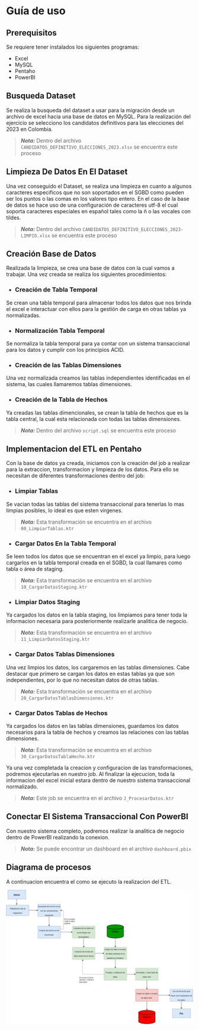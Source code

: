 # Guía de uso

## Prerequisitos

Se requiere tener instalados los siguientes programas:

- Excel
- MySQL
- Pentaho
- PowerBI

## Busqueda Dataset

Se realiza la busqueda del dataset a usar para la migración desde un archivo de excel hacia una base de datos en MySQL. Para la realización del ejercicio se selecciono los candidatos definitivos para las elecciones del 2023 en Colombia.

>***Nota:*** Dentro del archivo `CANDIDATOS_DEFINITIVO_ELECCIONES_2023.xlsx` se encuentra este proceso

## Limpieza De Datos En El Dataset

Una vez conseguido el Dataset, se realiza una limpieza en cuanto a algunos caracteres especificos que no son soportados en el SGBD como pueden ser los puntos o las comas en los valores tipo entero. En el caso de la base de datos se hace uso de una configuración de caracteres utf-8 el cual soporta caracteres especiales en español tales como la ñ o las vocales con tildes.

>***Nota:*** Dentro del archivo `CANDIDATOS_DEFINITIVO_ELECCIONES_2023-LIMPIO.xlsx` se encuentra este proceso

## Creación Base de Datos

Realizada la limpieza, se crea una base de datos con la cual vamos a trabajar. Una vez creada se realiza los siguientes procedimientos:

- ### Creación de Tabla Temporal

Se crean una tabla temporal para almacenar todos los datos que nos brinda el excel e interactuar con ellos para la gestión de carga en otras tablas ya normalizadas.

- ### Normalización Tabla Temporal

Se normaliza la tabla temporal para ya contar con un sistema transaccional para los datos y cumplir con los principios ACID.

- ### Creación de las Tablas Dimensiones

Una vez normalizada creamos las tablas independientes identificadas en el sistema, las cuales llamaremos tablas dimensiones.

- ### Creación de la Tabla de Hechos

Ya creadas las tablas dimencionales, se crean la tabla de hechos que es la tabla central, la cual esta relacionada con todas las tablas dimensiones.

>***Nota:*** Dentro del archivo `script.sql` se encuentra este proceso

## Implementacion del ETL en Pentaho

Con la base de datos ya creada, iniciamos con la creación del job a realizar para la extraccion, transformacion y limpieza de los datos. Para ello se necesitan de diferentes transformaciones dentro del job:

- ### Limpiar Tablas

Se vacian todas las tablas del sistema transaccional para tenerlas lo mas limpias posibles, lo ideal es que esten virgenes.

>***Nota:*** Esta transformación se encuentra en el archivo `00_LimpiarTablas.ktr`

- ### Cargar Datos En la Tabla Temporal

Se leen todos los datos que se encuentran en el excel ya limpio, para luego cargarlos en la tabla temporal creada en el SGBD, la cual llamares como tabla o área de staging.

>***Nota:*** Esta transformación se encuentra en el archivo `10_CargarDatosStaging.ktr`

- ### Limpiar Datos Staging

Ya cargados los datos en la tabla staging, los limpiamos para tener toda la informacion necesaria para posteriormente realizarle analitica de negocio.

>***Nota:*** Esta transformación se encuentra en el archivo `11_LimpiarDatosStaging.ktr`

- ### Cargar Datos Tablas Dimensiones

Una vez limpios los datos, los cargaremos en las tablas dimensiones. Cabe destacar que primero se cargan los datos en estas tablas ya que son independientes, por lo que no necesitan datos de otras tablas.

>***Nota:*** Esta transformación se encuentra en el archivo `20_CargarDatosTablasDimensiones.ktr`

- ### Cargar Datos Tablas de Hechos

Ya cargados los datos en las tablas dimensiones, guardamos los datos necesarios para la tabla de hechos y creamos las relaciones con las tablas dimensiones.

>***Nota:*** Esta transformación se encuentra en el archivo `30_CargarDatosTablaHecho.ktr`

Ya una vez completada la creacion y configuracion de las transformaciones, podremos ejecutarlas en nuestro job. Al finalizar la ejecucion, toda la informacion del excel inicial estara dentro de nuestro sistema transaccional normalizado.

>***Nota:*** Este job se encuentra en el archivo `J_ProcesarDatos.ktr`

## Conectar El Sistema Transaccional Con PowerBI

Con nuestro sistema completo, podremos realizar la analitica de negocio dentro de PowerBI realizando la conexion.

>***Nota:*** Se puede encontrar un dashboard en el archivo `dashboard.pbix`

## Diagrama de procesos

A continuacion encuentra el como se ejecuto la realizacion del ETL.

![Diagrama de Procesos](/Diagrama%20de%20procesos%20ETL.jpg "Diagrama de Procesos")
